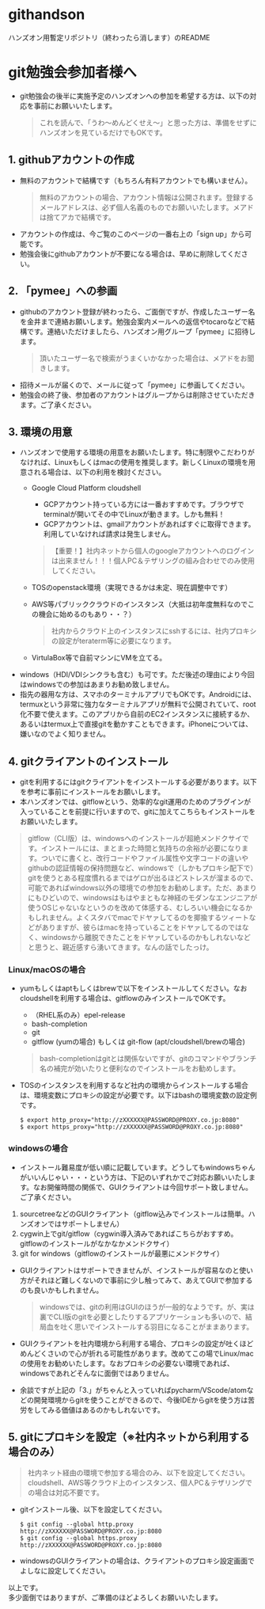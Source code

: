 # githandson
ハンズオン用暫定リポジトリ（終わったら消します）のREADME

# git勉強会参加者様へ
- git勉強会の後半に実施予定のハンズオンへの参加を希望する方は、以下の対応を事前にお願いいたします。
    > これを読んで、「うわ〜めんどくせえ〜」と思った方は、準備をせずにハンズオンを見ているだけでもOKです。

## 1. githubアカウントの作成
- 無料のアカウントで結構です（もちろん有料アカウントでも構いません）。
    > 無料のアカウントの場合、アカウント情報は公開されます。登録するメールアドレスは、必ず個人名義のものでお願いいたします。メアドは捨てアカで結構です。
- アカウントの作成は、今ご覧のこのページの一番右上の「sign up」から可能です。
- 勉強会後にgithubアカウントが不要になる場合は、早めに削除してください。

## 2. 「pymee」への参画
- githubのアカウント登録が終わったら、ご面倒ですが、作成したユーザー名を金井まで連絡お願いします。勉強会案内メールへの返信やtocaroなどで結構です。連絡いただけましたら、ハンズオン用グループ「pymee」に招待します。
    > 頂いたユーザー名で検索がうまくいかなかった場合は、メアドをお聞きします。
- 招待メールが届くので、メールに従って「pymee」に参画してください。
- 勉強会の終了後、参加者のアカウントはグループからは削除させていただきます。ご了承ください。

## 3. 環境の用意
- ハンズオンで使用する環境の用意をお願いたします。特に制限やこだわりがなければ、Linuxもしくはmacの使用を推奨します。新しくLinuxの環境を用意される場合は、以下の利用を検討ください。
    - Google Cloud Platform cloudshell
        - GCPアカウント持っている方には一番おすすめです。ブラウザでterminalが開いてその中でLinuxが動きます。しかも無料！
        - GCPアカウントは、gmailアカウントがあればすぐに取得できます。利用していなければ請求は発生しません。
        > 【重要！】社内ネットから個人のgoogleアカウントへのログインは出来ません！！！個人PC＆テザリングの組み合わせでのみ使用してください。
    - TOSのopenstack環境（実現できるかは未定、現在調整中です）
    - AWS等パブリッククラウドのインスタンス（大抵は初年度無料なのでこの機会に始めるのもあり・・？）
        > 社内からクラウド上のインスタンスにsshするには、社内プロキシの設定がteraterm等に必要になります。

    - VirtulaBox等で自前マシンにVMを立てる。
- windows（HDI/VDIシンクラも含む）も可です。ただ後述の理由により今回はwindowsでの参加はあまりお勧め致しません。
- 指先の器用な方は、スマホのターミナルアプリでもOKです。Androidには、termuxという非常に強力なターミナルアプリが無料で公開されていて、root化不要で使えます。このアプリから自前のEC2インスタンスに接続するか、あるいはtermux上で直接gitを動かすこともできます。iPhoneについては、嫌いなのでよく知りません。


## 4. gitクライアントのインストール
- gitを利用するにはgitクライアントをインストールする必要があります。以下を参考に事前にインストールをお願いします。
- 本ハンズオンでは、gitflowという、効率的なgit運用のためのプラグインが入っていることを前提に行いますので、gitに加えてこちらもインストールをお願いいたします。
> gitflow（CLI版）は、windowsへのインストールが超絶メンドクサイです。インストールには、まとまった時間と気持ちの余裕が必要になります。ついでに書くと、改行コードやファイル属性や文字コードの違いやgithubの認証情報の保持問題など、windowsで（しかもプロキシ配下で）gitを使うとある程度慣れるまではゲロが出るほどストレスが溜まるので、可能であればwindows以外の環境での参加をお勧めします。ただ、あまりにもひどいので、windowsはもはやまともな神経のモダンなエンジニアが使うOSじゃないなというのを改めて体感する、むしろいい機会になるかもしれません。よくスタバでmacでドヤァしてるのを揶揄するツィートなどがありますが、彼らはmacを持っていることをドヤァしてるのではなく、windowsから離脱できたことをドヤァしているのかもしれないなどと思うと、親近感すら湧いてきます。なんの話でしたっけ。

### Linux/macOSの場合
- yumもしくはaptもしくはbrewで以下をインストールしてください。なおcloudshellを利用する場合は、gitflowのみインストールでOKです。
    - （RHEL系のみ）epel-release
    - bash-completion
    - git
    - gitflow (yumの場合) もしくは git-flow (apt/cloudshell/brewの場合)
    > bash-completionはgitとは関係ないですが、gitのコマンドやブランチ名の補完が効いたりと便利なのでインストールをお勧めします。

- TOSのインスタンスを利用するなど社内の環境からインストールする場合は、環境変数にプロキシの設定が必要です。以下はbashの環境変数の設定例です。
    ```
    $ export http_proxy="http://zXXXXXX@PASSWORD@PROXY.co.jp:8080"
    $ export https_proxy="http://zXXXXXX@PASSWORD@PROXY.co.jp:8080"
    ```

### windowsの場合
- インストール難易度が低い順に記載しています。どうしてもwindowsちゃんがいいんじゃい・・・という方は、下記のいずれかでご対応お願いいたします。なお開催時間の関係で、GUIクライアントは今回サポート致しません。ご了承ください。

1. sourcetreeなどのGUIクライアント（gitflow込みでインストールは簡単。ハンズオンではサポートしません）
2. cygwin上でgit/gitflow（cygwin導入済みであればこちらがおすすめ。gitflowのインストールがなかなかメンドクサイ）
3. git for windows（gitflowのインストールが最悪にメンドクサイ）

- GUIクライアントはサポートできませんが、インストールが容易なのと使い方がそれほど難しくないので事前に少し触ってみて、あえてGUIで参加するのも良いかもしれません。
    > windowsでは、gitの利用はGUIのほうが一般的なようです。が、実は裏でCLI版のgitを必要としたりするアプリケーションも多いので、結局血を吐く思いでインストールする羽目になることがままあります。

- GUIクライアントを社内環境から利用する場合、プロキシの設定が吐くほどめんどくさいので心が折れる可能性があります。改めてこの場でLinux/macの使用をお勧めいたします。なおプロキシの必要ない環境であれば、windowsであれどそんなに面倒ではありません。

- 余談ですが上記の「3.」がちゃんと入っていればpycharm/VScode/atomなどの開発環境からgitを使うことができるので、今後IDEからgitを使う方は苦労をしてみる価値はあるのかもしれないです。

## 5. gitにプロキシを設定（※社内ネットから利用する場合のみ）
> 社内ネット経由の環境で参加する場合のみ、以下を設定してください。cloudshell、AWS等クラウド上のインスタンス、個人PC＆テザリングでの場合は対応不要です。

- gitインストール後、以下を設定してください。
    ```
    $ git config --global http.proxy http://zXXXXXX@PASSWORD@PROXY.co.jp:8080
    $ git config --global https.proxy http://zXXXXXX@PASSWORD@PROXY.co.jp:8080
    ```
- windowsのGUIクライアントの場合は、クライアントのプロキシ設定画面でよしなに設定してください。


以上です。  
多少面倒ではありますが、ご準備のほどよろしくお願いいたします。
